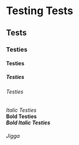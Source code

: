 # Testing Tests
## Tests
### Testies
#### Testies
##### Testies
###### Testies

<i> Italic Testies </i> <br>
<b> Bold Testies </b> <br>
<b><i> Bold Italic Testies </b></i> <br>
<h6> Jigga </h6>